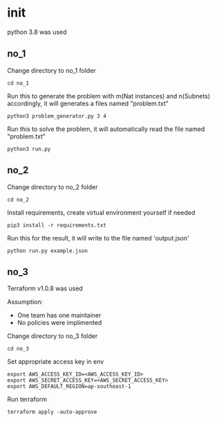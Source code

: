 # init

python 3.8 was used

## no_1

Change directory to no_1 folder

```
cd no_1
```

Run this to generate the problem with m(Nat instances) and n(Subnets) accordingly, it will generates a files named "problem.txt"

```
python3 problem_generator.py 3 4
```

Run this to solve the problem, it will automatically read the file named "problem.txt"
```
python3 run.py
```
## no_2

Change directory to no_2 folder

```
cd no_2
```

Install requirements, create virtual environment yourself if needed

```
pip3 install -r requirements.txt
```

Run this for the result, it will write to the file named 'output.json'

```
python run.py example.json
```

## no_3
Terraform v1.0.8 was used

Assumption:
- One team has one maintainer
- No policies were implimented

Change directory to no_3 folder

```
cd no_3
```

Set appropriate access key in env

```
export AWS_ACCESS_KEY_ID=<AWS_ACCESS_KEY_ID>
export AWS_SECRET_ACCESS_KEY=<AWS_SECRET_ACCESS_KEY>
export AWS_DEFAULT_REGION=ap-southeast-1
```

Run terraform

```
terraform apply -auto-approve
```